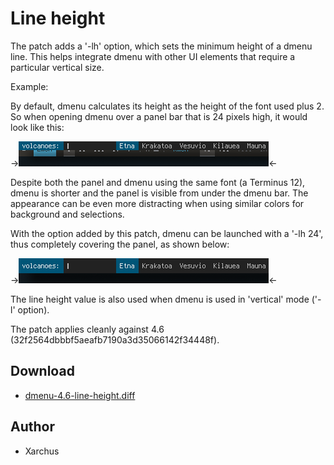 Line height
===========

The patch adds a '-lh' option, which sets the minimum height of a dmenu line.
This helps integrate dmenu with other UI elements that require a particular
vertical size.

Example:

By default, dmenu calculates its height as the height of the font used plus 2.
So when opening dmenu over a panel bar that is 24 pixels high, it would look
like this:

->[![Screenshot dmenu default height](dmenu-default-height.png)](dmenu-default-height.png)<-

Despite both the panel and dmenu using the same font (a Terminus 12), dmenu is
shorter and the panel is visible from under the dmenu bar. The appearance can
be even more distracting when using similar colors for background and
selections.

With the option added by this patch, dmenu can be launched with a '-lh 24',
thus completely covering the panel, as shown below:

->[![Screenshot dmenu with line height patch](dmenu-line-height.png)](dmenu-line-height.png)<-

The line height value is also used when dmenu is used in 'vertical' mode ('-l' option).

The patch applies cleanly against 4.6 (32f2564dbbbf5aeafb7190a3d35066142f34448f).

Download
--------
* [dmenu-4.6-line-height.diff](dmenu-4.6-line-height.diff)

Author
------
* Xarchus
